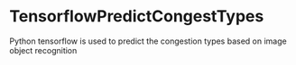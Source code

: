 # TensorflowPredictCongestTypes
Python tensorflow is used to predict the congestion types based on image object recognition
